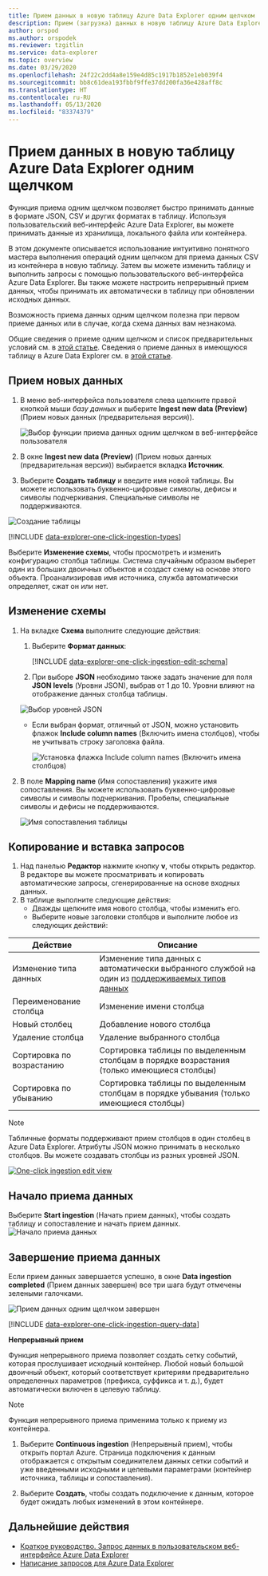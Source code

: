 ```yaml
---
title: Прием данных в новую таблицу Azure Data Explorer одним щелчком
description: Прием (загрузка) данных в новую таблицу Azure Data Explorer одним щелчком.
author: orspod
ms.author: orspodek
ms.reviewer: tzgitlin
ms.service: data-explorer
ms.topic: overview
ms.date: 03/29/2020
ms.openlocfilehash: 24f22c2dd4a8e159e4d85c1917b1852e1eb039f4
ms.sourcegitcommit: bb8c61dea193fbbf9ffe37dd200fa36e428aff8c
ms.translationtype: HT
ms.contentlocale: ru-RU
ms.lasthandoff: 05/13/2020
ms.locfileid: "83374379"
---
```

# <a name="use-one-click-ingestion-to-ingest-data-to-a-new-table-in-azure-data-explorer"></a>Прием данных в новую таблицу Azure Data Explorer одним щелчком

Функция приема одним щелчком позволяет быстро принимать данные в формате JSON, CSV и других форматах в таблицу. Используя пользовательский веб-интерфейс Azure Data Explorer, вы можете принимать данные из хранилища, локального файла или контейнера. 

В этом документе описывается использование интуитивно понятного мастера выполнения операций одним щелчком для приема данных CSV из контейнера в новую таблицу. Затем вы можете изменить таблицу и выполнить запросы с помощью пользовательского веб-интерфейса Azure Data Explorer. Вы также можете настроить непрерывный прием данных, чтобы принимать их автоматически в таблицу при обновлении исходных данных.

Возможность приема данных одним щелчком полезна при первом приеме данных или в случае, когда схема данных вам незнакома. 

Общие сведения о приеме одним щелчком и список предварительных условий см. в [этой статье](ingest-data-one-click.md).
Сведения о приеме данных в имеющуюся таблицу в Azure Data Explorer см. в [этой статье](one-click-ingestion-existing-table.md).

## <a name="ingest-new-data"></a>Прием новых данных

1. В меню веб-интерфейса пользователя слева щелкните правой кнопкой мыши *базу данных* и выберите **Ingest new data (Preview)** (Прием новых данных (предварительная версия)).

    ![Выбор функции приема данных одним щелчком в веб-интерфейсе пользователя](media/one-click-ingestion-new-table/one-click-ingestion-in-web-ui.png)   
 
1. В окне **Ingest new data (Preview)** (Прием новых данных (предварительная версия)) выбирается вкладка **Источник**. 

1. Выберите **Создать таблицу** и введите имя новой таблицы. Вы можете использовать буквенно-цифровые символы, дефисы и символы подчеркивания. Специальные символы не поддерживаются.

![Создание таблицы](media/one-click-ingestion-new-table/create-new-table.png) 

[!INCLUDE [data-explorer-one-click-ingestion-types](includes/data-explorer-one-click-ingestion-types.md)]

Выберите **Изменение схемы**, чтобы просмотреть и изменить конфигурацию столбца таблицы. Система случайным образом выберет один из больших двоичных объектов и создаст схему на основе этого объекта. Проанализировав имя источника, служба автоматически определяет, сжат он или нет.

## <a name="edit-the-schema"></a>Изменение схемы

1. На вкладке **Схема** выполните следующие действия:

    1. Выберите **Формат данных**:

        [!INCLUDE [data-explorer-one-click-ingestion-edit-schema](includes/data-explorer-one-click-ingestion-edit-schema.md)]

    1. При выборе **JSON** необходимо также задать значение для поля **JSON levels** (Уровни JSON), выбрав от 1 до 10. Уровни влияют на отображение данных столбца таблицы. 

    ![Выбор уровней JSON](media/one-click-ingestion-new-table/json-levels.png)

    * Если выбран формат, отличный от JSON, можно установить флажок **Include column names** (Включить имена столбцов), чтобы не учитывать строку заголовка файла.

        ![Установка флажка Include column names (Включить имена столбцов)](media/one-click-ingestion-new-table/non-json-format.png)
        
1. В поле **Mapping name** (Имя сопоставления) укажите имя сопоставления. Вы можете использовать буквенно-цифровые символы и символы подчеркивания. Пробелы, специальные символы и дефисы не поддерживаются.
    
    ![Имя сопоставления таблицы](media/one-click-ingestion-new-table/table-mapping.png)

## <a name="copy-and-paste-queries"></a>Копирование и вставка запросов

1. Над панелью **Редактор** нажмите кнопку **v**, чтобы открыть редактор. В редакторе вы можете просматривать и копировать автоматические запросы, сгенерированные на основе входных данных. 
1. В таблице выполните следующие действия: 
    * Дважды щелкните имя нового столбца, чтобы изменить его.
    * Выберите новые заголовки столбцов и выполните любое из следующих действий:
    
|Действие         |Описание                                  |
|-----------------|-------------------------------------------|
|Изменение типа данных |Изменение типа данных с автоматически выбранного службой на один из [поддерживаемых типов данных](#edit-the-schema)|
|Переименование столбца    |Изменение имени столбца |
|Новый столбец       |Добавление нового столбца|
|Удаление столбца    |Удаление выбранного столбца|
|Сортировка по возрастанию   |Сортировка таблицы по выделенным столбцам в порядке возрастания (только имеющиеся столбцы)|
|Сортировка по убыванию  |Сортировка таблицы по выделенным столбцам в порядке убывания (только имеющиеся столбцы) |

> [!Note]
> Табличные форматы поддерживают прием столбцов в один столбец в Azure Data Explorer.
> Атрибуты JSON можно принимать в несколько столбцов. Вы можете создавать столбцы из разных уровней JSON.

[![](media/one-click-ingestion-new-table/edit-view.png "One-click ingestion edit view")](media/one-click-ingestion-new-table/edit-view.png#lightbox) 

## <a name="start-ingestion"></a>Начало приема данных

Выберите **Start ingestion** (Начать прием данных), чтобы создать таблицу и сопоставление и начать прием данных.
![Начало приема данных](media/one-click-ingestion-new-table/start-ingestion.png)

## <a name="data-ingestion-completed"></a>Завершение приема данных

Если прием данных завершается успешно, в окне **Data ingestion completed** (Прием данных завершен) все три шага будут отмечены зелеными галочками.
 
![Прием данных одним щелчком завершен](media/one-click-ingestion-new-table/one-click-data-ingestion-complete.png)

[!INCLUDE [data-explorer-one-click-ingestion-query-data](includes/data-explorer-one-click-ingestion-query-data.md)]

**Непрерывный прием**

Функция непрерывного приема позволяет создать сетку событий, которая прослушивает исходный контейнер. Любой новый большой двоичный объект, который соответствует критериям предварительно определенных параметров (префикса, суффикса и т. д.), будет автоматически включен в целевую таблицу.

> [!Note]
> Функция непрерывного приема применима только к приему из контейнера.

1. Выберите **Continuous ingestion** (Непрерывный прием), чтобы открыть портал Azure. Страница подключения к данным отображается с открытым соединителем данных сетки событий и уже введенными исходными и целевыми параметрами (контейнер источника, таблицы и сопоставления).

1. Выберите **Создать**, чтобы создать подключение к данным, которое будет ожидать любых изменений в этом контейнере. 

## <a name="next-steps"></a>Дальнейшие действия

* [Краткое руководство. Запрос данных в пользовательском веб-интерфейсе Azure Data Explorer](web-query-data.md)
* [Написание запросов для Azure Data Explorer](write-queries.md)
